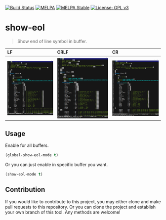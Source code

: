 [![Build Status](https://travis-ci.com/jcs-elpa/show-eol.svg?branch=master)](https://travis-ci.com/jcs-elpa/show-eol)
[![MELPA](https://melpa.org/packages/show-eol-badge.svg)](https://melpa.org/#/show-eol)
[![MELPA Stable](https://stable.melpa.org/packages/show-eol-badge.svg)](https://stable.melpa.org/#/show-eol)
[![License: GPL v3](https://img.shields.io/badge/License-GPL%20v3-blue.svg)](https://www.gnu.org/licenses/gpl-3.0)

# show-eol
> Show end of line symbol in buffer.

| LF                                      | CRLF                                      | CR                                      |
|:----------------------------------------|:------------------------------------------|:----------------------------------------|
|<img src="./screenshot/show-eol-lf.png"/>|<img src="./screenshot/show-eol-crlf.png"/>|<img src="./screenshot/show-eol-cr.png"/>|

## Usage

Enable for all buffers.

```el
(global-show-eol-mode t)
```

Or you can just enable in specific buffer you want.

```el
(show-eol-mode t)
```

## Contribution

If you would like to contribute to this project, you may either
clone and make pull requests to this repository. Or you can
clone the project and establish your own branch of this tool.
Any methods are welcome!
